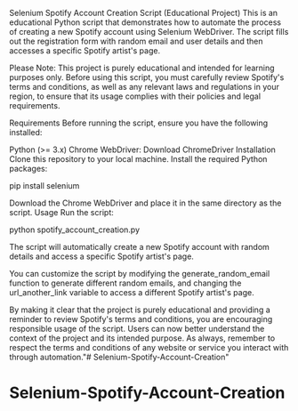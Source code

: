 Selenium Spotify Account Creation Script (Educational Project)
This is an educational Python script that demonstrates how to automate the process of creating a new Spotify account using Selenium WebDriver. The script fills out the registration form with random email and user details and then accesses a specific Spotify artist's page.

Please Note: This project is purely educational and intended for learning purposes only. Before using this script, you must carefully review Spotify's terms and conditions, as well as any relevant laws and regulations in your region, to ensure that its usage complies with their policies and legal requirements.

Requirements
Before running the script, ensure you have the following installed:

Python (>= 3.x)
Chrome WebDriver: Download ChromeDriver
Installation
Clone this repository to your local machine.
Install the required Python packages:

pip install selenium

Download the Chrome WebDriver and place it in the same directory as the script.
Usage
Run the script:

python spotify_account_creation.py

The script will automatically create a new Spotify account with random details and access a specific Spotify artist's page.

You can customize the script by modifying the generate_random_email function to generate different random emails, and changing the url_another_link variable to access a different Spotify artist's page.

By making it clear that the project is purely educational and providing a reminder to review Spotify's terms and conditions, you are encouraging responsible usage of the script. Users can now better understand the context of the project and its intended purpose. As always, remember to respect the terms and conditions of any website or service you interact with through automation."# Selenium-Spotify-Account-Creation" 
# Selenium-Spotify-Account-Creation
